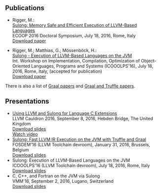 ## Publications

* Rigger, M.:<br>
[Sulong: Memory Safe and Efficient Execution of LLVM-Based Languages](http://2016.ecoop.org/track/ecoop-2016-doctoral-symposium)<br>
ECOOP 2016 Doctoral Symposium, July 18, 2016, Rome, Italy<br>
[Download paper](http://ssw.jku.at/General/Staff/ManuelRigger/ECOOP16-DS.pdf)

* Rigger, M.; Matthias, G.; Mössenböck, H.:<br>
[Sulong - Execution of LLVM-Based Languages on the JVM](http://2016.ecoop.org/event/icooolps-2016-sulong-execution-of-llvm-based-languages-on-the-jvm)<br>
Int. Workshop on Implementation, Compilation, Optimization of
Object-Oriented Languages, Programs and Systems (ICOOOLPS'16),
July 18, 2016, Rome, Italy, (accepted for publication)<br>
[Download paper](http://2016.ecoop.org/event?action-call-with-get-request-type=1&action2130960991518b7028a4055ff711ea5fc5c3395d1b0-b717-403e-aa7f-b592d9e4a8e8=1&__ajax_runtime_request__=1&context=ecoop-2016&event=icooolps-2016-sulong-execution-of-llvm-based-languages-on-the-jvm)

There is also a list of [Graal papers](https://github.com/graalvm/graal-core/blob/master/docs/Publications.md)
and [Graal and Truffle papers](https://wiki.openjdk.java.net/display/Graal/Publications+and+Presentations).

## Presentations

* [Using LLVM and Sulong for Language C Extensions](http://chrisseaton.com/rubytruffle/llvm-cauldron-16/llvm-cauldron-sulong.pdf)<br>LLVM Cauldron 2016, September 8, 2016, Hebden Bridge, The United Kingdom<br>
[Download slides](http://chrisseaton.com/rubytruffle/llvm-cauldron-16/llvm-cauldron-sulong.pdf)<br>
[Watch video](https://www.youtube.com/watch?v=bJzMfYX6n9A)
* [Sulong: Fast LLVM IR Execution on the JVM with Truffle and Graal](https://fosdem.org/2016/schedule/event/llvm_sulong/)<br>
FOSDEM'16 (LLVM Toolchain devroom), January 31, 2016, Brussels, Belgium<br>
[Download slides](https://fosdem.org/2016/schedule/event/llvm_sulong/attachments/slides/1205/export/events/attachments/llvm_sulong/slides/1205/Sulong.pdf)
* Sulong: Execution of LLVM-Based Languages on the JVM<br>
ICOOOLPS'16 (LLVM Toolchain devroom), July 18, 2016, Rome, Italy<br>
[Download slides](https://speakerdeck.com/mrigger/icooolps-16-sulong-execution-of-llvm-based-languages-on-the-jvm)
* C, C++, and Fortran on the JVM via Sulong<br>
VMM'16, September 2, 2016, Lugano, Switzerland<br>
[Download slides](https://speakerdeck.com/mrigger/vmm-16-c-c-plus-plus-and-fortran-on-the-jvm-via-sulong)
